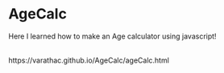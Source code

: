 # AgeCalc

Here I learned how to make an Age calculator using javascript!

<br>
https://varathac.github.io/AgeCalc/ageCalc.html
